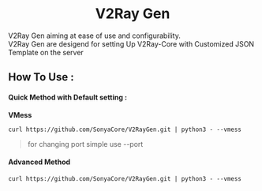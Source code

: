 <h1 align="center"> V2Ray Gen </h1>
<p> V2Ray Gen aiming at ease of use and configurability. <br>
V2Ray Gen are desigend for setting Up V2Ray-Core with Customized JSON Template on the server </p>

<h2>How To Use :</h2>
<h4>Quick Method with Default setting :</h4>

**VMess**
```
curl https://github.com/SonyaCore/V2RayGen.git | python3 - --vmess
```
> for changing port simple use --port <int>

<h4>Advanced Method </h4>

```
curl https://github.com/SonyaCore/V2RayGen.git | python3 - --vmess
```
